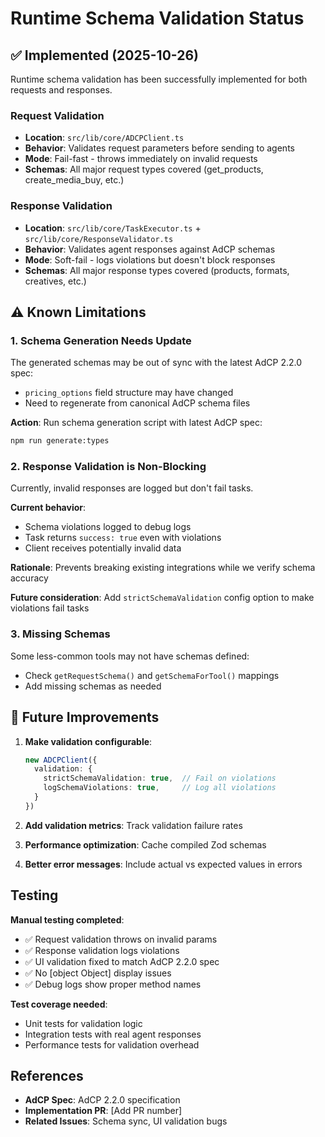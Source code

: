# Runtime Schema Validation Status

## ✅ Implemented (2025-10-26)

Runtime schema validation has been successfully implemented for both requests and responses.

### Request Validation
- **Location**: `src/lib/core/ADCPClient.ts`
- **Behavior**: Validates request parameters before sending to agents
- **Mode**: Fail-fast - throws immediately on invalid requests
- **Schemas**: All major request types covered (get_products, create_media_buy, etc.)

### Response Validation
- **Location**: `src/lib/core/TaskExecutor.ts` + `src/lib/core/ResponseValidator.ts`
- **Behavior**: Validates agent responses against AdCP schemas
- **Mode**: Soft-fail - logs violations but doesn't block responses
- **Schemas**: All major response types covered (products, formats, creatives, etc.)

## ⚠️ Known Limitations

### 1. Schema Generation Needs Update
The generated schemas may be out of sync with the latest AdCP 2.2.0 spec:
- `pricing_options` field structure may have changed
- Need to regenerate from canonical AdCP schema files

**Action**: Run schema generation script with latest AdCP spec:
```bash
npm run generate:types
```

### 2. Response Validation is Non-Blocking
Currently, invalid responses are logged but don't fail tasks.

**Current behavior**:
- Schema violations logged to debug logs
- Task returns `success: true` even with violations
- Client receives potentially invalid data

**Rationale**: Prevents breaking existing integrations while we verify schema accuracy

**Future consideration**: Add `strictSchemaValidation` config option to make violations fail tasks

### 3. Missing Schemas
Some less-common tools may not have schemas defined:
- Check `getRequestSchema()` and `getSchemaForTool()` mappings
- Add missing schemas as needed

## 📝 Future Improvements

1. **Make validation configurable**:
   ```typescript
   new ADCPClient({
     validation: {
       strictSchemaValidation: true,  // Fail on violations
       logSchemaViolations: true,     // Log all violations
     }
   })
   ```

2. **Add validation metrics**: Track validation failure rates

3. **Performance optimization**: Cache compiled Zod schemas

4. **Better error messages**: Include actual vs expected values in errors

## Testing

**Manual testing completed**:
- ✅ Request validation throws on invalid params
- ✅ Response validation logs violations
- ✅ UI validation fixed to match AdCP 2.2.0 spec
- ✅ No [object Object] display issues
- ✅ Debug logs show proper method names

**Test coverage needed**:
- Unit tests for validation logic
- Integration tests with real agent responses
- Performance tests for validation overhead

## References

- **AdCP Spec**: AdCP 2.2.0 specification
- **Implementation PR**: [Add PR number]
- **Related Issues**: Schema sync, UI validation bugs
